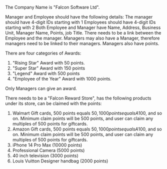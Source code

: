 The Company Name is "Falcon Software Ltd".
 
Manager and Employee should have the following details:
The manager should have 4-digit IDs starting with 1
Employees should have 4-digit IDs starting with 2
Both Employee and Manager have Name, Address, Business Unit, Manager Name, Points, job Title. There needs to be a link between the Employee and the manager.
Managers may also have a Manager, therefore managers need to be linked to their managers. Managers also have points.
 
There are four categories of Awards:
1. "Rising Star" Award with 50 points.
2. "Super Star" Award with 150 points
3. "Legend" Award with 500 points
4. "Employee of the Year" Award with 1000 points.
 
 
Only Managers can give an award.
 
There needs to be a "Falcon Reward Store", has the following products under its store, can be claimed with the points:
1. Walmart Gift cards, 500 points equals $50, 1000 points equals A$100, and so on. Minimum claim points will be 500 points, and user can claim any multiples of 500 points for giftcards.
2. Amazon Gift cards, 500 points equals $50, 1000 points equals A$100, and so on. Minimum claim points will be 500 points, and user can claim any multiples of 500 points for giftcards.
3. iPhone 14 Pro Max (10000 points)
4. Professional Camera (5000 points)
5. 40 inch television (3000 points)
6. Louis Vuitton Designer handbag (2000 points)
